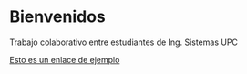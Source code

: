 # Bienvenidos 
Trabajo colaborativo entre estudiantes de Ing. Sistemas UPC

[Esto es un enlace de ejemplo](http://enriquetapialezama.com)
